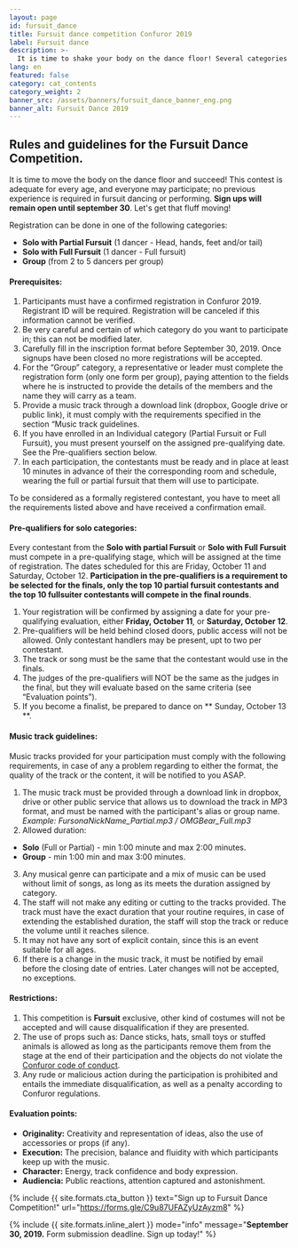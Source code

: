 ```yaml
---
layout: page
id: fursuit_dance
title: Fursuit dance competition Confuror 2019
label: Fursuit dance
description: >-
  It is time to shake your body on the dance floor! Several categories to participate.
lang: en
featured: false
category: cat_contents
category_weight: 2
banner_src: /assets/banners/fursuit_dance_banner_eng.png
banner_alt: Fursuit Dance 2019
---
```


## Rules and guidelines for the Fursuit Dance Competition.
It is time to move the body on the dance floor and succeed! This contest is adequate for every age, and everyone may participate; no previous experience is required in fursuit dancing or performing. **Sign ups will remain open until september 30**. Let's get that fluff moving!

Registration can be done in one of the following categories:
- **Solo with Partial Fursuit** (1 dancer - Head, hands, feet and/or tail)
- **Solo with Full Fursuit** (1 dancer - Full fursuit)
- **Group** (from 2 to 5 dancers per group)

#### Prerequisites:
1. Participants must have a confirmed registration in Confuror 2019. Registrant ID will be required. Registration will be canceled if this information cannot be verified.
2. Be very careful and certain of which category do you want to participate in; this can not be modified later.
3. Carefully fill in the inscription format before September 30, 2019. Once signups have been closed no more registrations will be accepted.
4. For the “Group” category, a representative or leader must complete the registration form (only one form per group), paying attention to the fields where he is instructed to provide the details of the members and the name they will carry as a team.
5. Provide a music track through a download link (dropbox, Google drive or public link), it must comply with the requirements specified in the section “Music track guidelines.
6. If you have enrolled in an Individual category (Partial Fursuit or Full Fursuit), you must present yourself on the assigned pre-qualifying date. See the Pre-qualifiers section below.
7. In each participation, the contestants must be ready and in place at least 10 minutes in advance of their the corresponding room and schedule, wearing the full or partial fursuit that them will use to participate.

To be considered as a formally registered contestant, you have to meet all the requirements listed above and have received a confirmation email.

#### Pre-qualifiers for solo categories:
Every contestant from the **Solo with partial Fursuit** or **Solo with Full Fursuit** must compete in a pre-qualifying stage, which will be assigned at the time of registration. The dates scheduled for this are Friday, October 11 and Saturday, October 12. **Participation in the pre-qualifiers is a requirement to be selected for the finals, only the top 10 partial fursuit contestants and the top 10 fullsuiter contestants will compete in the final rounds**.

1. Your registration will be confirmed by assigning a date for your pre-qualifying evaluation, either **Friday, October 11**, or **Saturday, October 12**.
2. Pre-qualifiers will be held behind closed doors, public access will not be allowed. Only contestant handlers may be present, upt to two per contestant.
3. The track or song must be the same that the contestant would use in the finals.
4. The judges of the pre-qualifiers will NOT be the same as the judges in the final, but they will evaluate based on the same criteria (see “Evaluation points”).
5. If you become a finalist, be prepared to dance on ** Sunday, October 13 **.

#### Music track guidelines:
Music tracks provided for your participation must comply with the following requirements, in case of any a problem regarding to either the format, the quality of the track or the content, it will be notified to you ASAP.

1. The music track must be provided through a download link in dropbox, drive or other public service that allows us to download the track in MP3 format, and must be named with the participant's alias or group name. *Example: FursonaNickName_Partial.mp3 / OMGBear_Full.mp3*
2. Allowed duration:
  - **Solo** (Full or Partial) - min 1:00 minute and max 2:00 minutes.
  - **Group** - min 1:00 min and max 3:00 minutes.
3. Any musical genre can participate and a mix of music can be used without limit of songs, as long as its meets the duration assigned by category.
4. The staff will not make any editing or cutting to the tracks provided. The track must have the exact duration that your routine requires, in case of extending the established duration, the staff will stop the track or reduce the volume until it reaches silence.
5. It may not have any sort of explicit contain, since this is an event suitable for all ages.
6. If there is a change in the music track, it must be notified by email before the closing date of entries. Later changes will not be accepted, no exceptions.


#### Restrictions:
1. This competition is **Fursuit** exclusive, other kind of costumes will not be accepted and will cause disqualification if they are presented.
2. The use of props such as: Dance sticks, hats, small toys or stuffed animals is allowed as long as the participants remove them from the stage at the end of their participation and the objects do not violate the [Confuror code of conduct](/en/about/conduct/).
3. Any rude or malicious action during the participation is prohibited and entails the immediate disqualification, as well as a penalty according to Confuror regulations.

#### Evaluation points:
- **Originality:** Creativity and representation of ideas, also the use of accessories or props (if any).
- **Execution:** The precision, balance and fluidity with which participants keep up with the music.
- **Character:** Energy, track confidence and body expression.
- **Audiencia:** Public reactions, attention captured and astonishment.


{%
  include {{ site.formats.cta_button }}
  text="Sign up to Fursuit Dance Competition!"
  url="https://forms.gle/C9u87UFAZyUzAyzm8"
%}

{%
    include {{ site.formats.inline_alert }}
    mode="info"
    message="<strong>September 30, 2019.</strong> Form submission deadline. Sign up today!"
%}